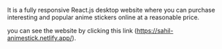 It is a fully responsive React.js desktop website where you can purchase interesting and popular anime stickers online at a reasonable price.

you can see the website by clicking this link  (https://sahil-animestick.netlify.app/).

